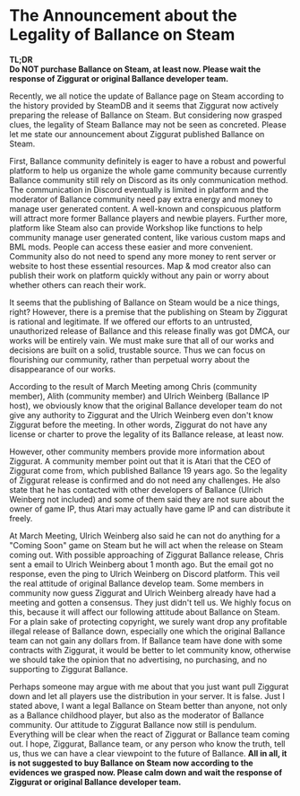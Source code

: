 # The Announcement about the Legality of Ballance on Steam

**TL;DR**  
**Do NOT purchase Ballance on Steam, at least now. Please wait the response of Ziggurat or original Ballance developer team.**

Recently, we all notice the update of Ballance page on Steam according to the history provided by SteamDB and it seems that Ziggurat now actively preparing the release of Ballance on Steam. But considering now grasped clues, the legality of Steam Ballance may not be seen as concreted. Please let me state our announcement about Ziggurat published Ballance on Steam.

First, Ballance community definitely is eager to have a robust and powerful platform to help us organize the whole game community because currently Ballance community still rely on Discord as its only communication method. The communication in Discord eventually is limited in platform and the moderator of Ballance community need pay extra energy and money to manage user generated content.
A well-known and conspicuous platform will attract more former Ballance players and newbie players. Further more, platform like Steam also can provide Workshop like functions to help community manage user generated content, like various custom maps and BML mods. People can access these easier and more convenient. Community also do not need to spend any more money to rent server or website to host these essential resources. Map & mod creator also can publish their work on platform quickly without any pain or worry about whether others can reach their work.

It seems that the publishing of Ballance on Steam would be a nice things, right? However, there is a premise that the publishing on Steam by Ziggurat is rational and legitimate. If we offered our efforts to an untrusted, unauthorized release of Ballance and this release finally was got DMCA, our works will be entirely vain. We must make sure that all of our works and decisions are built on a solid, trustable source. Thus we can focus on flourishing our community, rather than perpetual worry about the disappearance of our works.

According to the result of March Meeting among Chris (community member), Alith (community member) and Ulrich Weinberg (Ballance IP host), we obviously know that the original Ballance developer team do not give any authority to Ziggurat and the Ulrich Weinberg even don't know Ziggurat before the meeting. In other words, Ziggurat do not have any license or charter to prove the legality of its Ballance release, at least now.

However, other community members provide more information about Ziggurat. A community member point out that it is Atari that the CEO of Ziggurat come from, which published Ballance 19 years ago. So the legality of Ziggurat release is confirmed and do not need any challenges. He also state that he has contacted with other developers of Ballance (Ulrich Weinberg not included) and some of them said they are not sure about the owner of game IP, thus Atari may actually have game IP and can distribute it freely.

At March Meeting, Ulrich Weinberg also said he can not do anything for a "Coming Soon" game on Steam but he will act when the release on Steam coming out. With possible approaching of Ziggurat Ballance release, Chris sent a email to Ulrich Weinberg about 1 month ago. But the email got no response, even the ping to Ulrich Weinberg on Discord platform. This veil the real attitude of original Ballance develop team. Some members in community now guess Ziggurat and Ulrich Weinberg already have had a meeting and gotten a consensus. They just didn't tell us.
We highly focus on this, because it will affect our following attitude about Ballance on Steam. For a plain sake of protecting copyright, we surely want drop any profitable illegal release of Ballance down, especially one which the original Ballance team can not gain any dollars from. If Ballance team have done with some contracts with Ziggurat, it would be better to let community know, otherwise we should take the opinion that no advertising, no purchasing, and no supporting to Ziggurat Ballance.

Perhaps someone may argue with me about that you just want pull Ziggurat down and let all players use the distribution in your server. It is false. Just I stated above, I want a legal Ballance on Steam better than anyone, not only as a Ballance childhood player, but also as the moderator of Ballance community. Our attitude to Ziggurat Ballance now still is pendulum. Everything will be clear when the react of Ziggurat or Ballance team coming out. I hope, Ziggurat, Ballance team, or any person who know the truth, tell us, thus we can have a clear viewpoint to the future of Ballance.
**All in all, it is not suggested to buy Ballance on Steam now according to the evidences we grasped now. Please calm down and wait the response of Ziggurat or original Ballance developer team.**

